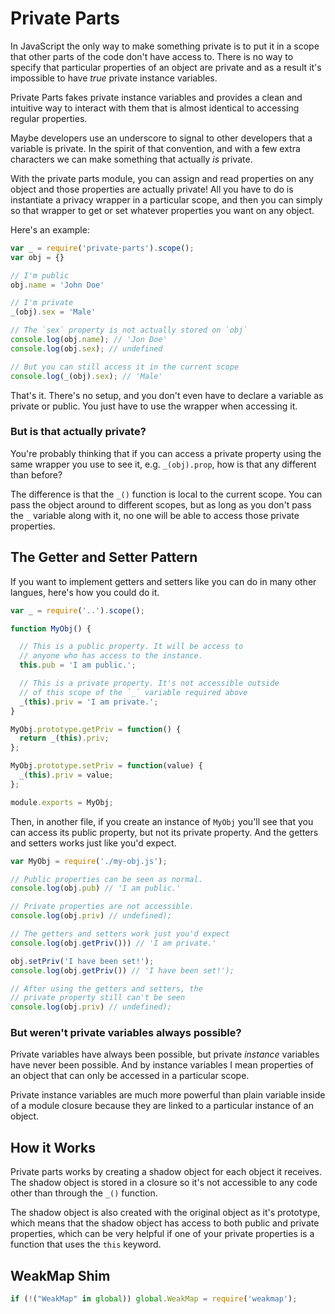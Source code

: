 Private Parts
=============

In JavaScript the only way to make something private is to put it in a scope that other parts of the code don't have access to. There is no way to specify that particular properties of an object are private and as a result it's impossible to have *true* private instance variables.

Private Parts fakes private instance variables and provides a clean and intuitive way to interact with them that is almost identical to accessing regular properties.

Maybe developers use an underscore to signal to other developers that a variable is private. In the spirit of that convention, and with a few extra characters we can make something that actually *is* private.

With the private parts module, you can assign and read properties on any object and those properties are actually private! All you have to do is instantiate a privacy wrapper in a particular scope, and then you can simply so that wrapper to get or set whatever properties you want on any object.

Here's an example:

```js
var _ = require('private-parts').scope();
var obj = {}

// I'm public
obj.name = 'John Doe'

// I'm private
_(obj).sex = 'Male'

// The `sex` property is not actually stored on `obj`
console.log(obj.name); // 'Jon Doe'
console.log(obj.sex); // undefined

// But you can still access it in the current scope
console.log(_(obj).sex); // 'Male'
```

That's it. There's no setup, and you don't even have to declare a variable as private or public. You just have to use the wrapper when accessing it.

### But is that actually private?

You're probably thinking that if you can access a private property using the same wrapper you use to see it, e.g. `_(obj).prop`, how is that any different than before?

The difference is that the `_()` function is local to the current scope. You can pass the object around to different scopes, but as long as you don't pass the `_` variable along with it, no one will be able to access those private properties.

## The Getter and Setter Pattern

If you want to implement getters and setters like you can do in many other langues, here's how you could do it.

```js
var _ = require('..').scope();

function MyObj() {

  // This is a public property. It will be access to
  // anyone who has access to the instance.
  this.pub = 'I am public.';

  // This is a private property. It's not accessible outside
  // of this scope of the `_` variable required above
  _(this).priv = 'I am private.';
}

MyObj.prototype.getPriv = function() {
  return _(this).priv;
};

MyObj.prototype.setPriv = function(value) {
  _(this).priv = value;
};

module.exports = MyObj;
```

Then, in another file, if you create an instance of `MyObj` you'll see that you can access its public property, but not its private property. And the getters and setters works just like you'd expect.

```js
var MyObj = require('./my-obj.js');

// Public properties can be seen as normal.
console.log(obj.pub) // 'I am public.'

// Private properties are not accessible.
console.log(obj.priv) // undefined);

// The getters and setters work just you'd expect
console.log(obj.getPriv())) // 'I am private.'

obj.setPriv('I have been set!');
console.log(obj.getPriv()) // 'I have been set!');

// After using the getters and setters, the
// private property still can't be seen
console.log(obj.priv) // undefined);
```

### But weren't private variables always possible?

Private variables have always been possible, but private *instance* variables have never been possible. And by instance variables I mean properties of an object that can only be accessed in a particular scope.

Private instance variables are much more powerful than plain variable inside of a module closure because they are linked to a particular instance of an object.

## How it Works

Private parts works by creating a shadow object for each object it receives. The shadow object is stored in a closure so it's not accessible to any code other than through the `_()` function.

The shadow object is also created with the original object as it's prototype, which means that the shadow object has access to both public and private properties, which can be very helpful if one of your private properties is a function that uses the `this` keyword.

## WeakMap Shim

```js
if (!("WeakMap" in global)) global.WeakMap = require('weakmap');
```


